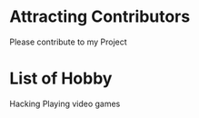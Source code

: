 # Attracting Contributors
Please contribute to my Project

# List of Hobby
Hacking
Playing video games
